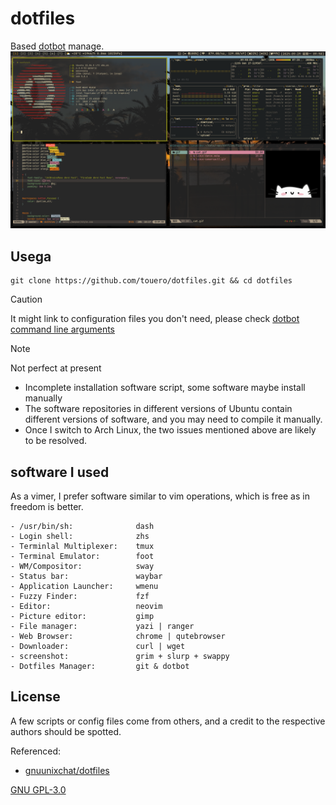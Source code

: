 # dotfiles
Based [dotbot](https://github.com/anishathalye/dotbot) manage.  
![preview](./.preview/ubuntu/preview.png)

## Usega

```
git clone https://github.com/touero/dotfiles.git && cd dotfiles
```

> [!CAUTION]
> It might link to configuration files you don't need, please check  [dotbot command line arguments](https://github.com/anishathalye/dotbot/blob/master/README.md#command-line-arguments)

> [!NOTE]
> Not perfect at present
> - Incomplete installation software script, some software maybe install manually
> - The software repositories in different versions of Ubuntu contain different versions of software, and you may need to compile it manually.
> - Once I switch to Arch Linux, the two issues mentioned above are likely to be resolved.

## software I used
As a vimer, I prefer software similar to vim operations, which is free as in freedom is better.
```
- /usr/bin/sh:              dash
- Login shell:              zhs
- Terminlal Multiplexer:    tmux
- Terminal Emulator:        foot
- WM/Compositor:            sway
- Status bar:               waybar
- Application Launcher:     wmenu
- Fuzzy Finder:             fzf
- Editor:                   neovim
- Picture editor:           gimp
- File manager:             yazi | ranger
- Web Browser:              chrome | qutebrowser
- Downloader:               curl | wget
- screenshot:               grim + slurp + swappy
- Dotfiles Manager:         git & dotbot
```

## License
A few scripts or config files come from others, and a credit to the respective authors should be spotted.

Referenced:
- [gnuunixchat/dotfiles](https://github.com/gnuunixchad/dotfiles)

[GNU GPL-3.0](./LICENSE)
